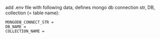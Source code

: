 add .env file with following data, defines mongo db connection str, DB, collection (= table name):

    MONGODB_CONNECT_STR =
    DB_NAME =
    COLLECTION_NAME =

